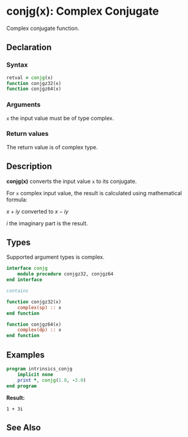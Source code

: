 # conjg(x): Complex Conjugate

Complex conjugate function.

## Declaration

### Syntax

```fortran
retval = conjg(x)
function conjgz32(x)
function conjgz64(x)
```

### Arguments

`x` the input value must be of type complex.

### Return values

The return value is of complex type.

## Description

**conjg(x)** converts the input value `x`  to its conjugate.

For `x` complex input value, the result is calculated using mathematical formula:

$x + iy$ converted to $x - iy$

$i$ the imaginary part is the result.

## Types

Supported argument types is complex.

```fortran
interface conjg
    module procedure conjgz32, conjgz64
end interface

contains

function conjgz32(x)
    complex(sp) :: x
end function

function conjgz64(x)
    complex(dp) :: x
end function
```

## Examples

```fortran
program intrinsics_conjg
    implicit none
	print *, conjg(1.0, -3.0)
end program
```

**Result:**

```
1 + 3i
```

## See Also

